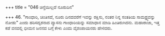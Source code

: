 +++
title = "046 ಚಿನ್ತೆಯಿಲ್ಲದೆ ನೂರುದಿನ"

+++
46. "ಗಾಂಧಾರಿ, ಚಿಂತಿಸದೆ, ನೂರು ದಿನದವರೆಗೆ ಇವನ್ನು ರಕ್ಷಿಸು, ನಂತರ ನಿನ್ನ ಸಂತತಿಯ ಸಾಮಥ್ರ್ಯವನ್ನು ನೋಡು" ಎಂದು ಹರಿಸದೃಶನಾದ ವ್ಯಾಸನು ಗಾಂಧಾರಿಯನ್ನು ಸಮಾಧಾನ ಮಾಡಿ ಹಿಂತಿರುಗಿದನು. ಮಹಾರಾಜಾ, ಇತ್ತ ಕಡೆ ವನದಲ್ಲಿ ಭೀಮನ ಜನನದ ಬಗ್ಗೆ ಕೇಳು ಎಂದು ವೈಶಂಪಾಯನರು ಹೇಳಿದರು.